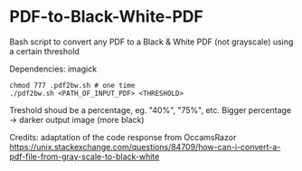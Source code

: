 # PDF-to-Black-White-PDF
Bash script to convert any PDF to a Black &amp; White PDF (not grayscale) using a certain threshold

Dependencies: imagick

```
chmod 777 .pdf2bw.sh # one time
./pdf2bw.sh <PATH_OF_INPUT_PDF> <THRESHOLD>
```
Treshold shoud be a percentage, eg. "40%", "75%", etc. Bigger percentage -> darker output image (more black)

Credits: adaptation of the code response from OccamsRazor
https://unix.stackexchange.com/questions/84709/how-can-i-convert-a-pdf-file-from-gray-scale-to-black-white
